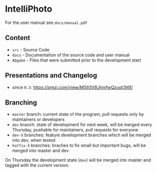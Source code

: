 # IntelliPhoto

For the user manual see `docs/manual.pdf`

## Content

- `src` - Source Code
- `docs` - Documentation of the source code and user manual
- `Abgabe` - Files that were submitted prior to the development start

## Presentations and Changelog

- since `0.3`: https://prezi.com/view/M593VBJhmfwQzuqt3t6f/

## Branching

- `master` branch: current state of the program, pull requests only by maintainers or developers
- `dev` branch: state of development for next week, will be merged every Thursday, pushable for maintainers, pull requests for everyone
- `dev-X` branches: feature development branches which will be merged into dev, when tested
- `hotfix-X` branches: braches to fix small but important bugs, will be merged into master and dev

On Thursday the development state (`dev`) will be merged into master and tagged with the current version.
